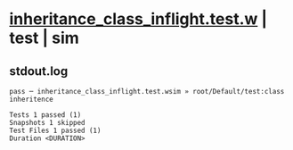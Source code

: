 # [inheritance_class_inflight.test.w](../../../../../tests/valid/inheritance_class_inflight.test.w) | test | sim

## stdout.log
```log
pass ─ inheritance_class_inflight.test.wsim » root/Default/test:class inheritence

Tests 1 passed (1)
Snapshots 1 skipped
Test Files 1 passed (1)
Duration <DURATION>
```


